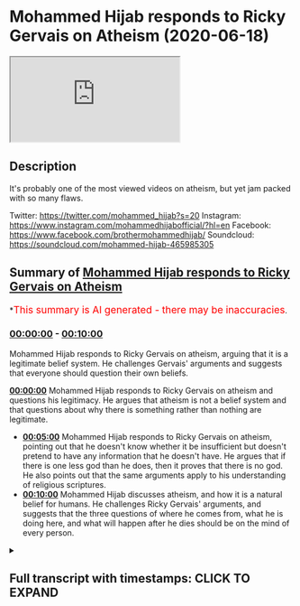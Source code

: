 # Mohammed Hijab responds to Ricky Gervais on Atheism (2020-06-18)

<iframe loading='lazy' src='https://www.youtube.com/embed/bHRZN5roVl8'></iframe>

## Description

It's probably one of the most viewed videos on atheism, but yet jam packed with so many flaws. 

Twitter: https://twitter.com/mohammed_hijab?s=20
Instagram: https://www.instagram.com/mohammedhijabofficial/?hl=en
Facebook: https://www.facebook.com/brothermohammedhijab/
Soundcloud: https://soundcloud.com/mohammed-hijab-465985305

## Summary of [Mohammed Hijab responds to Ricky Gervais on Atheism](https://www.youtube.com/watch?v=bHRZN5roVl8)


*<span style="color:red; font-size:125%">This summary is AI generated - there may be inaccuracies</span>.

### [00:00:00](https://www.youtube.com/watch?v=bHRZN5roVl8&t=0) - [00:10:00](https://www.youtube.com/watch?v=bHRZN5roVl8&t=600)

Mohammed Hijab responds to Ricky Gervais on atheism, arguing that it is a legitimate belief system. He challenges Gervais' arguments and suggests that everyone should question their own beliefs.

**[00:00:00](https://www.youtube.com/watch?v=bHRZN5roVl8&t=0)** Mohammed Hijab responds to Ricky Gervais on atheism and questions his legitimacy. He argues that atheism is not a belief system and that questions about why there is something rather than nothing are legitimate.
* **[00:05:00](https://www.youtube.com/watch?v=bHRZN5roVl8&t=300)** Mohammed Hijab responds to Ricky Gervais on atheism, pointing out that he doesn't know whether it be insufficient but doesn't pretend to have any information that he doesn't have. He argues that if there is one less god than he does, then it proves that there is no god. He also points out that the same arguments apply to his understanding of religious scriptures.
* **[00:10:00](https://www.youtube.com/watch?v=bHRZN5roVl8&t=600)** Mohammed Hijab discusses atheism, and how it is a natural belief for humans. He challenges Ricky Gervais' arguments, and suggests that the three questions of where he comes from, what he is doing here, and what will happen after he dies should be on the mind of every person.

<details><summary><h2>Full transcript with timestamps: CLICK TO EXPAND</h2></summary>

[0:00:00](https://youtu.be/bHRZN5roVl8?t=0) [Music]  
[0:00:04](https://youtu.be/bHRZN5roVl8?t=4) so Ricky Gervais is a British comedian  
[0:00:07](https://youtu.be/bHRZN5roVl8?t=7) which I can't say I've watched any of  
[0:00:10](https://youtu.be/bHRZN5roVl8?t=10) his works or seen any of his shows but  
[0:00:12](https://youtu.be/bHRZN5roVl8?t=12) he's an individual who is actually in  
[0:00:17](https://youtu.be/bHRZN5roVl8?t=17) line with kind of New Atheism I would  
[0:00:19](https://youtu.be/bHRZN5roVl8?t=19) classify him like this and recently he  
[0:00:21](https://youtu.be/bHRZN5roVl8?t=21) doesnot sure how long this video has  
[0:00:23](https://youtu.be/bHRZN5roVl8?t=23) been up there but I came across this  
[0:00:25](https://youtu.be/bHRZN5roVl8?t=25) video which was the second of not the  
[0:00:28](https://youtu.be/bHRZN5roVl8?t=28) most viewed atheist  
[0:00:29](https://youtu.be/bHRZN5roVl8?t=29) video online or the video with an  
[0:00:32](https://youtu.be/bHRZN5roVl8?t=32) atheist title and this is a video where  
[0:00:34](https://youtu.be/bHRZN5roVl8?t=34) he's having conversation one of the  
[0:00:36](https://youtu.be/bHRZN5roVl8?t=36) American interviewers and there's a bit  
[0:00:40](https://youtu.be/bHRZN5roVl8?t=40) of a discussion about God and the  
[0:00:42](https://youtu.be/bHRZN5roVl8?t=42) existence of God so we wanted to just  
[0:00:44](https://youtu.be/bHRZN5roVl8?t=44) quickly do a reaction video to that and  
[0:00:46](https://youtu.be/bHRZN5roVl8?t=46) see if some of the interrogations are  
[0:00:49](https://youtu.be/bHRZN5roVl8?t=49) poor for Bhaiji face or in any way shape  
[0:00:51](https://youtu.be/bHRZN5roVl8?t=51) or form legitimate the thick you look so  
[0:00:55](https://youtu.be/bHRZN5roVl8?t=55) why is there something instead of  
[0:00:57](https://youtu.be/bHRZN5roVl8?t=57) nothing that's not the two choices so  
[0:01:03](https://youtu.be/bHRZN5roVl8?t=63) the first thing he says was why is there  
[0:01:05](https://youtu.be/bHRZN5roVl8?t=65) something rather than nothing these are  
[0:01:06](https://youtu.be/bHRZN5roVl8?t=66) not the only two choices well actually  
[0:01:08](https://youtu.be/bHRZN5roVl8?t=68) these are not choices at all these are  
[0:01:11](https://youtu.be/bHRZN5roVl8?t=71) not choices at all this is a question  
[0:01:12](https://youtu.be/bHRZN5roVl8?t=72) it's not giving you is it this all that  
[0:01:15](https://youtu.be/bHRZN5roVl8?t=75) because the choice usually is separated  
[0:01:18](https://youtu.be/bHRZN5roVl8?t=78) with the word or and why something  
[0:01:21](https://youtu.be/bHRZN5roVl8?t=81) rather than nothing is not an  
[0:01:22](https://youtu.be/bHRZN5roVl8?t=82) illegitimate question you say it's not  
[0:01:24](https://youtu.be/bHRZN5roVl8?t=84) about why but how well if you say it's  
[0:01:27](https://youtu.be/bHRZN5roVl8?t=87) not about why and how that would  
[0:01:28](https://youtu.be/bHRZN5roVl8?t=88) necessitate that you're starting with a  
[0:01:31](https://youtu.be/bHRZN5roVl8?t=91) presupposition which is nihilistic in  
[0:01:33](https://youtu.be/bHRZN5roVl8?t=93) other words you conceive the world as  
[0:01:35](https://youtu.be/bHRZN5roVl8?t=95) meaningless or purposeless and by that  
[0:01:38](https://youtu.be/bHRZN5roVl8?t=98) you say that why questions are  
[0:01:40](https://youtu.be/bHRZN5roVl8?t=100) meaningless very similarly like 19:30 is  
[0:01:43](https://youtu.be/bHRZN5roVl8?t=103) positivists or even verification estate  
[0:01:48](https://youtu.be/bHRZN5roVl8?t=108) the same kind of claim this is a very  
[0:01:50](https://youtu.be/bHRZN5roVl8?t=110) weak understanding because if this was  
[0:01:52](https://youtu.be/bHRZN5roVl8?t=112) the case then lots of things which would  
[0:01:55](https://youtu.be/bHRZN5roVl8?t=115) be meaningless if this is the stance you  
[0:01:58](https://youtu.be/bHRZN5roVl8?t=118) take if there's the positivistic stones  
[0:02:00](https://youtu.be/bHRZN5roVl8?t=120) many things would be meaningless  
[0:02:01](https://youtu.be/bHRZN5roVl8?t=121) metaphysical things logical things  
[0:02:03](https://youtu.be/bHRZN5roVl8?t=123) mathematical things so the idea of why  
[0:02:06](https://youtu.be/bHRZN5roVl8?t=126) questions being meaningless is something  
[0:02:09](https://youtu.be/bHRZN5roVl8?t=129) which has been thoroughly refuted in the  
[0:02:10](https://youtu.be/bHRZN5roVl8?t=130) philosophical literature  
[0:02:12](https://youtu.be/bHRZN5roVl8?t=132) but the question of its not why but how  
[0:02:14](https://youtu.be/bHRZN5roVl8?t=134) okay the question of how so how is there  
[0:02:17](https://youtu.be/bHRZN5roVl8?t=137) something rather than nothing it's still  
[0:02:19](https://youtu.be/bHRZN5roVl8?t=139) a legitimate question but you haven't  
[0:02:20](https://youtu.be/bHRZN5roVl8?t=140) you haven't done any good job in trying  
[0:02:22](https://youtu.be/bHRZN5roVl8?t=142) to answer it you've tried to any  
[0:02:25](https://youtu.be/bHRZN5roVl8?t=145) question about why is there something  
[0:02:26](https://youtu.be/bHRZN5roVl8?t=146) wrong more than one of the most  
[0:02:27](https://youtu.be/bHRZN5roVl8?t=147) foundational questions should be at the  
[0:02:30](https://youtu.be/bHRZN5roVl8?t=150) forefront of your mind why is there  
[0:02:32](https://youtu.be/bHRZN5roVl8?t=152) something at all why is he as if it's  
[0:02:34](https://youtu.be/bHRZN5roVl8?t=154) not a good question I wouldn't know why  
[0:02:36](https://youtu.be/bHRZN5roVl8?t=156) Albert Einstein would ask those  
[0:02:38](https://youtu.be/bHRZN5roVl8?t=158) questions about the explicable 'ti of  
[0:02:41](https://youtu.be/bHRZN5roVl8?t=161) the universe that was he an ignorant  
[0:02:43](https://youtu.be/bHRZN5roVl8?t=163) person was he someone who didn't know so  
[0:02:46](https://youtu.be/bHRZN5roVl8?t=166) once again I think that you're trying to  
[0:02:47](https://youtu.be/bHRZN5roVl8?t=167) brush aside some very important and  
[0:02:49](https://youtu.be/bHRZN5roVl8?t=169) heavy meaningful and purposeful  
[0:02:52](https://youtu.be/bHRZN5roVl8?t=172) questions ultimate questions as Karl  
[0:02:55](https://youtu.be/bHRZN5roVl8?t=175) Popper put it in order to try and weasel  
[0:02:58](https://youtu.be/bHRZN5roVl8?t=178) will scramble away from those those  
[0:03:02](https://youtu.be/bHRZN5roVl8?t=182) kinds of thoughts in your mind Demiurge  
[0:03:07](https://youtu.be/bHRZN5roVl8?t=187) that started everything well outside  
[0:03:09](https://youtu.be/bHRZN5roVl8?t=189) science and nature I don't believe so  
[0:03:11](https://youtu.be/bHRZN5roVl8?t=191) so this is outside of science I don't  
[0:03:13](https://youtu.be/bHRZN5roVl8?t=193) think there is a prime mover what is the  
[0:03:16](https://youtu.be/bHRZN5roVl8?t=196) word outside of science mean I mean  
[0:03:17](https://youtu.be/bHRZN5roVl8?t=197) outside of science is mathematics so  
[0:03:20](https://youtu.be/bHRZN5roVl8?t=200) what do you do you think that science is  
[0:03:22](https://youtu.be/bHRZN5roVl8?t=202) omnipotent sorry omniscient  
[0:03:24](https://youtu.be/bHRZN5roVl8?t=204) that science can explain everything that  
[0:03:26](https://youtu.be/bHRZN5roVl8?t=206) through it everything is known so then  
[0:03:29](https://youtu.be/bHRZN5roVl8?t=209) metaphysics is out the window logical  
[0:03:31](https://youtu.be/bHRZN5roVl8?t=211) precepts are out the window and  
[0:03:32](https://youtu.be/bHRZN5roVl8?t=212) mathematics is out though in the outside  
[0:03:34](https://youtu.be/bHRZN5roVl8?t=214) of science there's many things that are  
[0:03:35](https://youtu.be/bHRZN5roVl8?t=215) outside of science act the scientific  
[0:03:37](https://youtu.be/bHRZN5roVl8?t=217) method is outside of science itself the  
[0:03:39](https://youtu.be/bHRZN5roVl8?t=219) scientific method through the scientific  
[0:03:41](https://youtu.be/bHRZN5roVl8?t=221) method which science depends on is  
[0:03:43](https://youtu.be/bHRZN5roVl8?t=223) outside of science so what you're  
[0:03:45](https://youtu.be/bHRZN5roVl8?t=225) talking about what this what is this  
[0:03:46](https://youtu.be/bHRZN5roVl8?t=226) phraseology outside of science it's just  
[0:03:48](https://youtu.be/bHRZN5roVl8?t=228) New Atheists  
[0:03:49](https://youtu.be/bHRZN5roVl8?t=229) regurgitate vomited regurgitation which  
[0:03:52](https://youtu.be/bHRZN5roVl8?t=232) frankly have no fruitless and futile in  
[0:03:57](https://youtu.be/bHRZN5roVl8?t=237) the face of actual argumentations  
[0:03:59](https://youtu.be/bHRZN5roVl8?t=239) debate and discussion item is only  
[0:04:02](https://youtu.be/bHRZN5roVl8?t=242) rejecting the claim that there is a God  
[0:04:04](https://youtu.be/bHRZN5roVl8?t=244) atheism isn't a belief system so he says  
[0:04:07](https://youtu.be/bHRZN5roVl8?t=247) atheism isn't a belief system that only  
[0:04:09](https://youtu.be/bHRZN5roVl8?t=249) rejects that there is a God even if we  
[0:04:11](https://youtu.be/bHRZN5roVl8?t=251) grant that so what what does that do to  
[0:04:13](https://youtu.be/bHRZN5roVl8?t=253) the discussion I mean what whether you  
[0:04:15](https://youtu.be/bHRZN5roVl8?t=255) want to classify atheism as a religion  
[0:04:17](https://youtu.be/bHRZN5roVl8?t=257) as a belief system as an ideology or as  
[0:04:20](https://youtu.be/bHRZN5roVl8?t=260) a lacking as its defined of belief who  
[0:04:23](https://youtu.be/bHRZN5roVl8?t=263) cares at the end of the day  
[0:04:25](https://youtu.be/bHRZN5roVl8?t=265) these are all semantic points I don't  
[0:04:26](https://youtu.be/bHRZN5roVl8?t=266) care what you think atheism is or what  
[0:04:28](https://youtu.be/bHRZN5roVl8?t=268) you think being an atheist entails the  
[0:04:31](https://youtu.be/bHRZN5roVl8?t=271) question still is legit why is there  
[0:04:34](https://youtu.be/bHRZN5roVl8?t=274) something rather than nothing and if you  
[0:04:36](https://youtu.be/bHRZN5roVl8?t=276) don't answer why how is there something  
[0:04:39](https://youtu.be/bHRZN5roVl8?t=279) rather than nothing don't run away from  
[0:04:40](https://youtu.be/bHRZN5roVl8?t=280) that okay would you respect don't run  
[0:04:43](https://youtu.be/bHRZN5roVl8?t=283) away from the question how means the  
[0:04:45](https://youtu.be/bHRZN5roVl8?t=285) definition of how is by what means by  
[0:04:48](https://youtu.be/bHRZN5roVl8?t=288) what means can there be  
[0:04:49](https://youtu.be/bHRZN5roVl8?t=289) may they be is it conceivable for it to  
[0:04:51](https://youtu.be/bHRZN5roVl8?t=291) be or for there to be something rather  
[0:04:55](https://youtu.be/bHRZN5roVl8?t=295) than nothing you haven't answered that  
[0:04:57](https://youtu.be/bHRZN5roVl8?t=297) question the interviewer I don't know  
[0:04:59](https://youtu.be/bHRZN5roVl8?t=299) why I just jumped from one thing to  
[0:05:00](https://youtu.be/bHRZN5roVl8?t=300) another  
[0:05:01](https://youtu.be/bHRZN5roVl8?t=301) clearly he was deterred by the  
[0:05:03](https://youtu.be/bHRZN5roVl8?t=303) confidence of this comedian but he  
[0:05:07](https://youtu.be/bHRZN5roVl8?t=307) should have stuck to his guns you said  
[0:05:08](https://youtu.be/bHRZN5roVl8?t=308) you know what no no no sorry I'm sorry  
[0:05:09](https://youtu.be/bHRZN5roVl8?t=309) how is there something rather than  
[0:05:12](https://youtu.be/bHRZN5roVl8?t=312) nothing that's the question so the  
[0:05:13](https://youtu.be/bHRZN5roVl8?t=313) general question you saying I don't know  
[0:05:15](https://youtu.be/bHRZN5roVl8?t=315) whether it be insufficient but don't  
[0:05:17](https://youtu.be/bHRZN5roVl8?t=317) pretend you you have some information  
[0:05:19](https://youtu.be/bHRZN5roVl8?t=319) that you don't or try to be strident or  
[0:05:21](https://youtu.be/bHRZN5roVl8?t=321) positive about it you don't have an  
[0:05:23](https://youtu.be/bHRZN5roVl8?t=323) answer that's it if that's what it is  
[0:05:24](https://youtu.be/bHRZN5roVl8?t=324) then that's it don't pretend that you're  
[0:05:26](https://youtu.be/bHRZN5roVl8?t=326) someone who's got anything to offer in  
[0:05:27](https://youtu.be/bHRZN5roVl8?t=327) this discussion literally if you say I  
[0:05:29](https://youtu.be/bHRZN5roVl8?t=329) don't know it means you have nothing to  
[0:05:30](https://youtu.be/bHRZN5roVl8?t=330) offer in this conversation you deny one  
[0:05:33](https://youtu.be/bHRZN5roVl8?t=333) less God than I do you don't believe in  
[0:05:36](https://youtu.be/bHRZN5roVl8?t=336) 2999 gods and I don't believe in just  
[0:05:40](https://youtu.be/bHRZN5roVl8?t=340) one more he says if there are 3,000  
[0:05:42](https://youtu.be/bHRZN5roVl8?t=342) religions I only deny 2999 gods I only  
[0:05:46](https://youtu.be/bHRZN5roVl8?t=346) deny one more okay well how many men are  
[0:05:50](https://youtu.be/bHRZN5roVl8?t=350) there in the world that could be your  
[0:05:51](https://youtu.be/bHRZN5roVl8?t=351) father  
[0:05:52](https://youtu.be/bHRZN5roVl8?t=352) wait a minute you trying to yeah this is  
[0:05:54](https://youtu.be/bHRZN5roVl8?t=354) no joke this is no joke I mean maybe you  
[0:05:57](https://youtu.be/bHRZN5roVl8?t=357) can explain because you're sorry to say  
[0:06:00](https://youtu.be/bHRZN5roVl8?t=360) how many men could be your father how do  
[0:06:03](https://youtu.be/bHRZN5roVl8?t=363) you know that your father is your father  
[0:06:04](https://youtu.be/bHRZN5roVl8?t=364) now you could say oh I can go and do a  
[0:06:06](https://youtu.be/bHRZN5roVl8?t=366) DNA test well have you done that I mean  
[0:06:08](https://youtu.be/bHRZN5roVl8?t=368) that would be scientific yes and for it  
[0:06:11](https://youtu.be/bHRZN5roVl8?t=371) to be truly scientific you'd have to do  
[0:06:13](https://youtu.be/bHRZN5roVl8?t=373) the test yourself and see the results  
[0:06:14](https://youtu.be/bHRZN5roVl8?t=374) yourself and not depend on only  
[0:06:16](https://youtu.be/bHRZN5roVl8?t=376) testimony by the way not the testimony  
[0:06:18](https://youtu.be/bHRZN5roVl8?t=378) of the people who do the DNA test for it  
[0:06:20](https://youtu.be/bHRZN5roVl8?t=380) to be truly perfectly scientific but how  
[0:06:22](https://youtu.be/bHRZN5roVl8?t=382) do you know your father is your father  
[0:06:23](https://youtu.be/bHRZN5roVl8?t=383) you know through inference to the best  
[0:06:26](https://youtu.be/bHRZN5roVl8?t=386) explanation  
[0:06:27](https://youtu.be/bHRZN5roVl8?t=387) wait a minute inference to the best  
[0:06:29](https://youtu.be/bHRZN5roVl8?t=389) explanation  
[0:06:30](https://youtu.be/bHRZN5roVl8?t=390) so the circumstances of you being alive  
[0:06:34](https://youtu.be/bHRZN5roVl8?t=394) in that time you're alive and you know  
[0:06:36](https://youtu.be/bHRZN5roVl8?t=396) and your father being in the house or if  
[0:06:38](https://youtu.be/bHRZN5roVl8?t=398) he wasn't in the house  
[0:06:39](https://youtu.be/bHRZN5roVl8?t=399) wherever it was you know how do you know  
[0:06:41](https://youtu.be/bHRZN5roVl8?t=401) your mother is your mother same thing I  
[0:06:43](https://youtu.be/bHRZN5roVl8?t=403) mean were you there when you were coming  
[0:06:44](https://youtu.be/bHRZN5roVl8?t=404) can you remember can you recollect can  
[0:06:46](https://youtu.be/bHRZN5roVl8?t=406) you think about the time when you coming  
[0:06:51](https://youtu.be/bHRZN5roVl8?t=411) out your mom's room yeah I don't think  
[0:06:55](https://youtu.be/bHRZN5roVl8?t=415) you can think about I don't think you  
[0:06:57](https://youtu.be/bHRZN5roVl8?t=417) can remember that so how do you know  
[0:06:59](https://youtu.be/bHRZN5roVl8?t=419) your mom's your mom see there are maybe  
[0:07:01](https://youtu.be/bHRZN5roVl8?t=421) a million people or mini human beings  
[0:07:04](https://youtu.be/bHRZN5roVl8?t=424) women that can be your mom and you  
[0:07:07](https://youtu.be/bHRZN5roVl8?t=427) reject 999,999 of them and you believe  
[0:07:12](https://youtu.be/bHRZN5roVl8?t=432) in only one so that's the same argument  
[0:07:14](https://youtu.be/bHRZN5roVl8?t=434) it's exactly the same argument you're  
[0:07:16](https://youtu.be/bHRZN5roVl8?t=436) saying I reject 2999 gods and I reject  
[0:07:22](https://youtu.be/bHRZN5roVl8?t=442) one more okay that's true so how does  
[0:07:24](https://youtu.be/bHRZN5roVl8?t=444) that prove that God doesn't exist how's  
[0:07:26](https://youtu.be/bHRZN5roVl8?t=446) that an argument against God's existence  
[0:07:27](https://youtu.be/bHRZN5roVl8?t=447) if we take something like any fiction  
[0:07:30](https://youtu.be/bHRZN5roVl8?t=450) and any holy book in any other fiction  
[0:07:32](https://youtu.be/bHRZN5roVl8?t=452) and destroyed it okay in a thousand  
[0:07:34](https://youtu.be/bHRZN5roVl8?t=454) years time that wouldn't come back just  
[0:07:36](https://youtu.be/bHRZN5roVl8?t=456) as it was whereas if we took every  
[0:07:37](https://youtu.be/bHRZN5roVl8?t=457) science book yes right and every fact  
[0:07:40](https://youtu.be/bHRZN5roVl8?t=460) and destroyed them all in a thousand  
[0:07:41](https://youtu.be/bHRZN5roVl8?t=461) years they'd all be back because all the  
[0:07:43](https://youtu.be/bHRZN5roVl8?t=463) same tests would be the same with all he  
[0:07:48](https://youtu.be/bHRZN5roVl8?t=468) says if we destroyed science books and  
[0:07:50](https://youtu.be/bHRZN5roVl8?t=470) holy books in a thousand years the  
[0:07:51](https://youtu.be/bHRZN5roVl8?t=471) science would be the same replicate but  
[0:07:53](https://youtu.be/bHRZN5roVl8?t=473) the holy books won't be the same  
[0:07:54](https://youtu.be/bHRZN5roVl8?t=474) actually if you destroy all the quran's  
[0:07:57](https://youtu.be/bHRZN5roVl8?t=477) in the world the people would have said  
[0:07:59](https://youtu.be/bHRZN5roVl8?t=479) because the Quran is a memorized book is  
[0:08:01](https://youtu.be/bHRZN5roVl8?t=481) an overly transmitted book so actually I  
[0:08:04](https://youtu.be/bHRZN5roVl8?t=484) don't think it would be gone if you  
[0:08:06](https://youtu.be/bHRZN5roVl8?t=486) destroyed them you destroy them all now  
[0:08:08](https://youtu.be/bHRZN5roVl8?t=488) people memorize them from a thousand  
[0:08:09](https://youtu.be/bHRZN5roVl8?t=489) four hundred years so this this is a  
[0:08:11](https://youtu.be/bHRZN5roVl8?t=491) very weak understanding of the  
[0:08:13](https://youtu.be/bHRZN5roVl8?t=493) preservation of the Quran or the oral  
[0:08:15](https://youtu.be/bHRZN5roVl8?t=495) transmission of it maybe you could argue  
[0:08:17](https://youtu.be/bHRZN5roVl8?t=497) that with other religions but you need  
[0:08:18](https://youtu.be/bHRZN5roVl8?t=498) to be specific because Islam is you know  
[0:08:21](https://youtu.be/bHRZN5roVl8?t=501) a major world religion as you know and  
[0:08:23](https://youtu.be/bHRZN5roVl8?t=503) so your argument doesn't actually cut it  
[0:08:25](https://youtu.be/bHRZN5roVl8?t=505) when it comes to Islam moreover and  
[0:08:27](https://youtu.be/bHRZN5roVl8?t=507) probably more problematic for you is  
[0:08:29](https://youtu.be/bHRZN5roVl8?t=509) that you said if you destroy all the  
[0:08:31](https://youtu.be/bHRZN5roVl8?t=511) scientific experiments they'll come back  
[0:08:32](https://youtu.be/bHRZN5roVl8?t=512) in a thousand years that's a weak  
[0:08:34](https://youtu.be/bHRZN5roVl8?t=514) understanding of the philosophy of  
[0:08:35](https://youtu.be/bHRZN5roVl8?t=515) science with all due respect because as  
[0:08:38](https://youtu.be/bHRZN5roVl8?t=518) Karl Popper mentioned you know there's  
[0:08:40](https://youtu.be/bHRZN5roVl8?t=520) the principle of falsification which has  
[0:08:41](https://youtu.be/bHRZN5roVl8?t=521) been criticized in the literature by  
[0:08:43](https://youtu.be/bHRZN5roVl8?t=523) putting that to the side there is no ink  
[0:08:45](https://youtu.be/bHRZN5roVl8?t=525) science is not incorrigibles not  
[0:08:47](https://youtu.be/bHRZN5roVl8?t=527) something which is meant to produce  
[0:08:49](https://youtu.be/bHRZN5roVl8?t=529) eternal truths see you seem to bring in  
[0:08:51](https://youtu.be/bHRZN5roVl8?t=531) this  
[0:08:52](https://youtu.be/bHRZN5roVl8?t=532) was referred to as scientism scientism  
[0:08:54](https://youtu.be/bHRZN5roVl8?t=534) was the idea that science can explain  
[0:08:57](https://youtu.be/bHRZN5roVl8?t=537) everything this is nonsense and there is  
[0:08:59](https://youtu.be/bHRZN5roVl8?t=539) some kind of incorrigibly ternal truth  
[0:09:01](https://youtu.be/bHRZN5roVl8?t=541) that's nonsense and everyone knows  
[0:09:02](https://youtu.be/bHRZN5roVl8?t=542) that's nonsense we know that's nonsense  
[0:09:04](https://youtu.be/bHRZN5roVl8?t=544) our experience with the corona virus the  
[0:09:06](https://youtu.be/bHRZN5roVl8?t=546) science was changed you're gonna run a  
[0:09:08](https://youtu.be/bHRZN5roVl8?t=548) weekly or monthly basis people were  
[0:09:09](https://youtu.be/bHRZN5roVl8?t=549) telling us the science says this decide  
[0:09:11](https://youtu.be/bHRZN5roVl8?t=551) says that the politicians were telling  
[0:09:12](https://youtu.be/bHRZN5roVl8?t=552) us these things and the sciences the  
[0:09:14](https://youtu.be/bHRZN5roVl8?t=554) investigations were different because  
[0:09:16](https://youtu.be/bHRZN5roVl8?t=556) the sample size was growing and the the  
[0:09:19](https://youtu.be/bHRZN5roVl8?t=559) information was changing and the  
[0:09:21](https://youtu.be/bHRZN5roVl8?t=561) theories were we're moving around so  
[0:09:23](https://youtu.be/bHRZN5roVl8?t=563) science is not incorrigible science is  
[0:09:26](https://youtu.be/bHRZN5roVl8?t=566) by nature because it because of the  
[0:09:28](https://youtu.be/bHRZN5roVl8?t=568) problem of induction is something which  
[0:09:30](https://youtu.be/bHRZN5roVl8?t=570) can be falsified and in time for you to  
[0:09:32](https://youtu.be/bHRZN5roVl8?t=572) think that a thousand years all the  
[0:09:33](https://youtu.be/bHRZN5roVl8?t=573) investigations that we do today are  
[0:09:35](https://youtu.be/bHRZN5roVl8?t=575) going to be the same in a thousand years  
[0:09:36](https://youtu.be/bHRZN5roVl8?t=576) time it shows me that you have a  
[0:09:38](https://youtu.be/bHRZN5roVl8?t=578) superficial understanding of the  
[0:09:39](https://youtu.be/bHRZN5roVl8?t=579) philosophy of science of all due respect  
[0:09:41](https://youtu.be/bHRZN5roVl8?t=581) yeah and the same thing applies with  
[0:09:43](https://youtu.be/bHRZN5roVl8?t=583) your understanding of the religious  
[0:09:45](https://youtu.be/bHRZN5roVl8?t=585) scriptures so put all of this aside well  
[0:09:48](https://youtu.be/bHRZN5roVl8?t=588) we're calling you yeah to worship one  
[0:09:50](https://youtu.be/bHRZN5roVl8?t=590) God that's what we're calling you to  
[0:09:52](https://youtu.be/bHRZN5roVl8?t=592) which is there's an innate  
[0:09:54](https://youtu.be/bHRZN5roVl8?t=594) predisposition to believe in one God  
[0:09:56](https://youtu.be/bHRZN5roVl8?t=596) Justin Barrett dr. Justin Barrett who is  
[0:09:59](https://youtu.be/bHRZN5roVl8?t=599) part of the Oxford or pelagic or  
[0:10:01](https://youtu.be/bHRZN5roVl8?t=601) societies run a study in 2011 refers to  
[0:10:03](https://youtu.be/bHRZN5roVl8?t=603) this as a in a receptivity to believe in  
[0:10:07](https://youtu.be/bHRZN5roVl8?t=607) a God we're naturally inclined to  
[0:10:09](https://youtu.be/bHRZN5roVl8?t=609) believe in a higher power you know the  
[0:10:11](https://youtu.be/bHRZN5roVl8?t=611) majority of people in the u.s. believe  
[0:10:14](https://youtu.be/bHRZN5roVl8?t=614) in a high of 90 percent of people even  
[0:10:16](https://youtu.be/bHRZN5roVl8?t=616) the irreligious ones believe in a higher  
[0:10:18](https://youtu.be/bHRZN5roVl8?t=618) power it's a natural you know only 5.5  
[0:10:20](https://youtu.be/bHRZN5roVl8?t=620) percent according to Linda Woodhead 5.5  
[0:10:23](https://youtu.be/bHRZN5roVl8?t=623) percent of the British public Australian  
[0:10:26](https://youtu.be/bHRZN5roVl8?t=626) atheist like yourself you you are in a  
[0:10:28](https://youtu.be/bHRZN5roVl8?t=628) minority I'm not saying that that means  
[0:10:29](https://youtu.be/bHRZN5roVl8?t=629) anything but what I am saying is  
[0:10:31](https://youtu.be/bHRZN5roVl8?t=631) sociologically people find it natural  
[0:10:33](https://youtu.be/bHRZN5roVl8?t=633) even with the absence of religion to  
[0:10:35](https://youtu.be/bHRZN5roVl8?t=635) believe in a higher power it sounds an a  
[0:10:37](https://youtu.be/bHRZN5roVl8?t=637) chiral thing it can be argued from first  
[0:10:39](https://youtu.be/bHRZN5roVl8?t=639) principles and so to try and dismiss it  
[0:10:42](https://youtu.be/bHRZN5roVl8?t=642) as if it's some kind of ridiculous  
[0:10:43](https://youtu.be/bHRZN5roVl8?t=643) concept though it's so pervasive  
[0:10:46](https://youtu.be/bHRZN5roVl8?t=646) cross-cultural in historically  
[0:10:48](https://youtu.be/bHRZN5roVl8?t=648) psychologically and and in every single  
[0:10:51](https://youtu.be/bHRZN5roVl8?t=651) way possible I think you're doing a  
[0:10:53](https://youtu.be/bHRZN5roVl8?t=653) disservice to yourself and I think  
[0:10:55](https://youtu.be/bHRZN5roVl8?t=655) you're just regurgitating and vomiting  
[0:10:57](https://youtu.be/bHRZN5roVl8?t=657) out yeah the same new atheist dogma that  
[0:11:00](https://youtu.be/bHRZN5roVl8?t=660) you've probably taken from your master  
[0:11:02](https://youtu.be/bHRZN5roVl8?t=662) Richard Dawkins  
[0:11:03](https://youtu.be/bHRZN5roVl8?t=663) and I'm afraid you're gonna have to  
[0:11:05](https://youtu.be/bHRZN5roVl8?t=665) start  
[0:11:05](https://youtu.be/bHRZN5roVl8?t=665) can critically for yourself because it's  
[0:11:07](https://youtu.be/bHRZN5roVl8?t=667) clear that your arguments are cut and  
[0:11:08](https://youtu.be/bHRZN5roVl8?t=668) paste job and they're not even that well  
[0:11:11](https://youtu.be/bHRZN5roVl8?t=671) refined as a cut and paste job from the  
[0:11:15](https://youtu.be/bHRZN5roVl8?t=675) New Atheists rhetoric so I would say be  
[0:11:18](https://youtu.be/bHRZN5roVl8?t=678) more open-minded start thinking start  
[0:11:21](https://youtu.be/bHRZN5roVl8?t=681) thinking deeply about three questions  
[0:11:23](https://youtu.be/bHRZN5roVl8?t=683) I'm gonna ask you those four you might  
[0:11:25](https://youtu.be/bHRZN5roVl8?t=685) think that they're meaningless questions  
[0:11:26](https://youtu.be/bHRZN5roVl8?t=686) but I'm gonna put these three questions  
[0:11:27](https://youtu.be/bHRZN5roVl8?t=687) to you Rick use your face I'm gonna put  
[0:11:29](https://youtu.be/bHRZN5roVl8?t=689) those proof questions to you and this is  
[0:11:30](https://youtu.be/bHRZN5roVl8?t=690) way before you go to sleep today I want  
[0:11:32](https://youtu.be/bHRZN5roVl8?t=692) you to think about those three questions  
[0:11:33](https://youtu.be/bHRZN5roVl8?t=693) I don't say no it's meaningless in  
[0:11:36](https://youtu.be/bHRZN5roVl8?t=696) science this is nonsense with disprove  
[0:11:38](https://youtu.be/bHRZN5roVl8?t=698) in it and it's not even philosophically  
[0:11:40](https://youtu.be/bHRZN5roVl8?t=700) robust the three questions are where  
[0:11:44](https://youtu.be/bHRZN5roVl8?t=704) that I come from I think about not just  
[0:11:48](https://youtu.be/bHRZN5roVl8?t=708) yourself but the universe itself where  
[0:11:50](https://youtu.be/bHRZN5roVl8?t=710) did the universe come from what are they  
[0:11:51](https://youtu.be/bHRZN5roVl8?t=711) what are the options either it came from  
[0:11:54](https://youtu.be/bHRZN5roVl8?t=714) nothing or something the universe either  
[0:11:56](https://youtu.be/bHRZN5roVl8?t=716) came from nothing or something we're  
[0:11:58](https://youtu.be/bHRZN5roVl8?t=718) saying it came from something right and  
[0:12:01](https://youtu.be/bHRZN5roVl8?t=721) there's no infinite regress so where did  
[0:12:03](https://youtu.be/bHRZN5roVl8?t=723) I come from  
[0:12:04](https://youtu.be/bHRZN5roVl8?t=724) then what am I doing here yeah so I mean  
[0:12:09](https://youtu.be/bHRZN5roVl8?t=729) what is your existence and then where am  
[0:12:12](https://youtu.be/bHRZN5roVl8?t=732) I going  
[0:12:12](https://youtu.be/bHRZN5roVl8?t=732) you're gonna die I'm gonna die and you  
[0:12:15](https://youtu.be/bHRZN5roVl8?t=735) got to think about what's gonna happen  
[0:12:16](https://youtu.be/bHRZN5roVl8?t=736) after that if you're wrong you're in  
[0:12:18](https://youtu.be/bHRZN5roVl8?t=738) trouble and you are wrong and you are on  
[0:12:21](https://youtu.be/bHRZN5roVl8?t=741) and you will be in trouble but it's not  
[0:12:24](https://youtu.be/bHRZN5roVl8?t=744) too late this you listening to me right  
[0:12:27](https://youtu.be/bHRZN5roVl8?t=747) now Ricky Gervais is actually the best  
[0:12:33](https://youtu.be/bHRZN5roVl8?t=753) thing that's ever happened to you in  
[0:12:34](https://youtu.be/bHRZN5roVl8?t=754) your life so don't worry come on  
[0:12:45](https://youtu.be/bHRZN5roVl8?t=765) you  
</details>